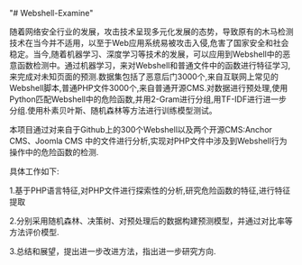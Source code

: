 "# Webshell-Examine" 

随着网络安全行业的发展，攻击技术呈现多元化发展的态势，导致原有的木马检测技术在当今并不适用，以至于Web应用系统易被攻击入侵,危害了国家安全和社会稳定。当今,随着机器学习、深度学习等技术的发展，可以应用到Webshell中的恶意函数检测中。通过机器学习，来对Webshell和普通文件中的函数进行特征学习,来完成对未知页面的预测.数据集包括了恶意后门3000个,来自互联网上常见的Webshell脚本,普通PHP文件3000个,来自普通开源CMS.对数据进行预处理,使用Python匹配Webshell中的危险函数,并用2-Gram进行分组,用TF-IDF进行进一步分组.使用朴素贝叶斯、随机森林等方法进行训练模型测试。

本项目通过对来自于Github上的300个Webshell以及两个开源CMS:Anchor CMS、Joomla CMS 中的文件进行分析,实现对PHP文件中涉及到Webshell行为操作中的危险函数的检测.

具体工作如下:

1.基于PHP语言特征,对PHP文件进行探索性的分析,研究危险函数的特征,进行特征提取

2.分别采用随机森林、决策树、对预处理后的数据构建预测模型，并通过对比率等方法评价模型.

3.总结和展望，提出进一步改进方法，指出进一步研究方向.
